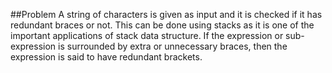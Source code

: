 ##Problem
A string of characters is given as input and it is checked if it has redundant braces or not. 
This can be done using stacks as it is one of the important applications of stack data structure. 
If the expression or sub-expression is surrounded by extra or unnecessary braces, then the expression
is said to have redundant brackets.
